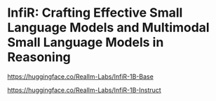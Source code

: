 # InfiR: Crafting Effective Small Language Models and Multimodal Small Language Models in Reasoning

https://huggingface.co/Reallm-Labs/InfiR-1B-Base

https://huggingface.co/Reallm-Labs/InfiR-1B-Instruct
